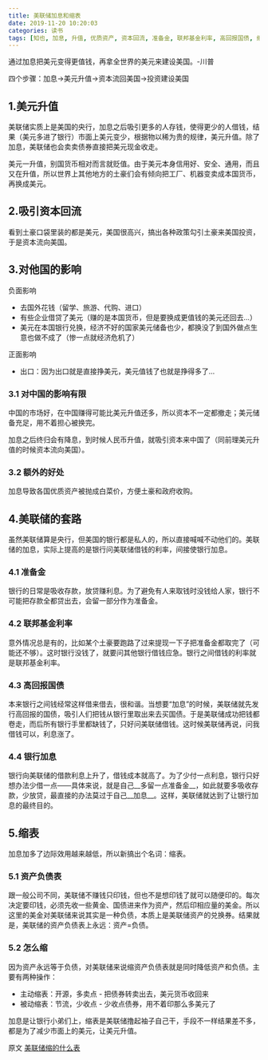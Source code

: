 ```yaml
---
title: 美联储加息和缩表
date: 2019-11-20 10:20:03
categories: 读书
tags: [知也, 加息, 升值, 优质资产, 资本回流, 准备金, 联邦基金利率, 高回报国债, 缩表]
---
```

通过加息把美元变得更值钱，再拿全世界的美元来建设美国。-川普
<!--more-->
四个步骤：加息->美元升值->资本流回美国->投资建设美国
## 1.美元升值
美联储实质上是美国的央行，加息之后吸引更多的人存钱，使得更少的人借钱，结果（美元多进了银行）市面上美元变少，根据物以稀为贵的规律，美元升值。除了加息，美联储也会卖卖债券直接把美元现金收走。

美元一升值，别国货币相对而言就贬值。由于美元本身信用好、安全、通用，而且又在升值，所以世界上其他地方的土豪们会有倾向把工厂、机器变卖成本国货币，再换成美元。

## 2.吸引资本回流
看到土豪口袋里装的都是美元，美国很高兴，搞出各种政策勾引土豪来美国投资，于是资本流向美国。

## 3.对他国的影响
负面影响
- 去国外花钱（留学、旅游、代购、进口）
- 有些企业借贷了美元（赚的是本国货币，但是要换成更值钱的美元还回去...）
- 美元在本国银行兑换，经济不好的国家美元储备也少，都换没了到国外做点生意也做不成了（惨一点就经济危机了）

正面影响
- 出口：因为出口就是直接挣美元，美元值钱了也就是挣得多了...

### 3.1 对中国的影响有限
中国的市场好，在中国赚得可能比美元升值还多，所以资本不一定都撤走；美元储备充足，用不着担心被换完。

加息之后终归会有降息，到时候人民币升值，就吸引资本来中国了（同前理美元升值的时候资本流向美国）。

### 3.2 额外的好处
加息导致各国优质资产被抛成白菜价，方便土豪和政府收购。

## 4.美联储的套路
虽然美联储算是央行，但美国的银行都是私人的，所以直接喊喊不动他们的。美联储的加息，实际上提高的是银行问美联储借钱的利率，间接使银行加息。
### 4.1 准备金
银行的日常是吸收存款，放贷赚利息。为了避免有人来取钱时没钱给人家，银行不可能把存款全都贷出去，会留一部分作为准备金。
### 4.2 联邦基金利率
意外情况总是有的，比如某个土豪要跑路了过来提现一下子把准备金都取完了（可能还不够）。这时银行没钱了，就要问其他银行借钱应急。银行之间借钱的利率就是联邦基金利率。
### 4.3 高回报国债
本来银行之间钱经常这样借来借去，很和谐。当想要“加息”的时候，美联储就先发行高回报的国债，吸引人们把钱从银行里取出来去买国债。于是美联储成功把钱都卷走，而后所有银行手里都缺钱了，只好问美联储借钱。这时候美联储再说，问我借钱可以，利息涨了。
### 4.4 银行加息
银行向美联储的借款利息上升了，借钱成本就高了。为了少付一点利息，银行只好想办法少借一点——具体来说，就是自己__多留一点准备金__，如此就要多吸收存款，少放贷，最直接的办法莫过于自己__加息__。这样，美联储就达到了让银行加息的最终目的。

## 5.缩表
加息加多了边际效用越来越低，所以新搞出个名词：缩表。
### 5.1 资产负债表
跟一般公司不同，美联储不赚钱只印钱，但也不是想印钱了就可以随便印的。每次决定要印钱，必须先收一些黄金、国债进来作为资产，然后印相应量的美金。所以这里的美金对美联储来说其实是一种负债，本质上是美联储资产的兑换券。结果就是，美联储的资产负债表上永远：资产=负债。
### 5.2 怎么缩
因为资产永远等于负债，对美联储来说缩资产负债表就是同时降低资产和负债。主要有两种操作：
 - 主动缩表：开源，多卖点 - 把债券转卖出去，美元货币收回来
 - 被动缩表：节流，少收点 - 少收点债券，用不着印那么多美元了

加息是让银行小弟们上，缩表是美联储撸起袖子自己干，手段不一样结果差不多，都是为了减少市面上的美元，让美元升值。

原文 [美联储缩的什么表](https://mp.weixin.qq.com/s?__biz=MzU4NTY4MjgwNg==&mid=2247485070&idx=1&sn=c05e8be71adc92effd14a690781fa74a&chksm=fd879c97caf015813238f937664bbd00e423f27002a856e40fdc57d051ae55aa9abd39bfa2cf&scene=21#wechat_redirect)
